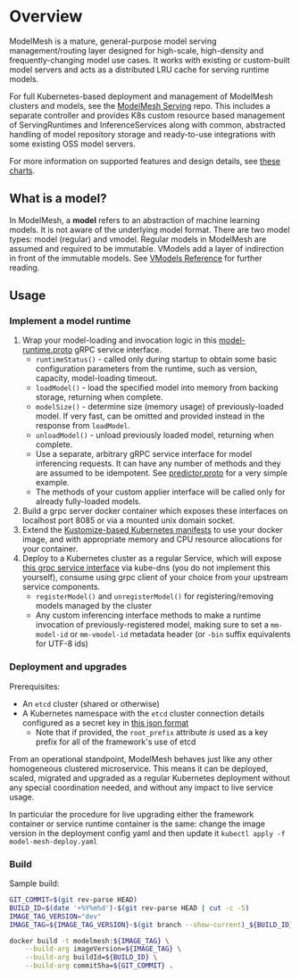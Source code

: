 # Overview

ModelMesh is a mature, general-purpose model serving management/routing layer designed for high-scale, high-density and frequently-changing model use cases. It works with existing or custom-built model servers and acts as a distributed LRU cache for serving runtime models.

For full Kubernetes-based deployment and management of ModelMesh clusters and models, see the [ModelMesh Serving](https://github.com/kserve/modelmesh-serving) repo. This includes a separate controller and provides K8s custom resource based management of ServingRuntimes and InferenceServices along with common, abstracted handling of model repository storage and ready-to-use integrations with some existing OSS model servers.

For more information on supported features and design details, see [these charts](https://github.com/kserve/modelmesh/files/8854091/modelmesh-jun2022.pdf).

## What is a model?

In ModelMesh, a **model** refers to an abstraction of machine learning models. It is not aware of the underlying model format. There are two model types: model (regular) and vmodel. Regular models in ModelMesh are assumed and required to be immutable. VModels add a layer of indirection in front of the immutable models. See [VModels Reference](/docs/vmodels.md) for further reading.

## Usage

### Implement a model runtime

1. Wrap your model-loading and invocation logic in this [model-runtime.proto](/src/main/proto/current/model-runtime.proto) gRPC service interface.
   - `runtimeStatus()` - called only during startup to obtain some basic configuration parameters from the runtime, such as version, capacity, model-loading timeout.
   - `loadModel()` - load the specified model into memory from backing storage, returning when complete.
   - `modelSize()` - determine size (memory usage) of previously-loaded model. If very fast, can be omitted and provided instead in the response from `loadModel`.
   - `unloadModel()` - unload previously loaded model, returning when complete.
   - Use a separate, arbitrary gRPC service interface for model inferencing requests. It can have any number of methods and they are assumed to be idempotent. See [predictor.proto](/src/test/proto/predictor.proto) for a very simple example.
   - The methods of your custom applier interface will be called only for already fully-loaded models.
2. Build a grpc server docker container which exposes these interfaces on localhost port 8085 or via a mounted unix domain socket.
3. Extend the [Kustomize-based Kubernetes manifests](/config) to use your docker image, and with appropriate memory and CPU resource allocations for your container.
4. Deploy to a Kubernetes cluster as a regular Service, which will expose [this grpc service interface](/src/main/proto/current/model-mesh.proto) via kube-dns (you do not implement this yourself), consume using grpc client of your choice from your upstream service components.
   - `registerModel()` and `unregisterModel()` for registering/removing models managed by the cluster
   - Any custom inferencing interface methods to make a runtime invocation of previously-registered model, making sure to set a `mm-model-id` or `mm-vmodel-id` metadata header (or `-bin` suffix equivalents for UTF-8 ids)

### Deployment and upgrades

Prerequisites:

- An `etcd` cluster (shared or otherwise)
- A Kubernetes namespace with the `etcd` cluster connection details configured as a secret key in [this json format](https://github.com/IBM/etcd-java/blob/master/etcd-json-schema.md)
   -   Note that if provided, the `root_prefix` attribute _is_ used as a key prefix for all of the framework's use of etcd

From an operational standpoint, ModelMesh behaves just like any other homogeneous clustered microservice. This means it can be deployed, scaled, migrated and upgraded as a regular Kubernetes deployment without any special coordination needed, and without any impact to live service usage.

In particular the procedure for live upgrading either the framework container or service runtime container is the same: change the image version in the deployment config yaml and then update it `kubectl apply -f model-mesh-deploy.yaml`

### Build

Sample build:

```bash
GIT_COMMIT=$(git rev-parse HEAD)
BUILD_ID=$(date '+%Y%m%d')-$(git rev-parse HEAD | cut -c -5)
IMAGE_TAG_VERSION="dev"
IMAGE_TAG=${IMAGE_TAG_VERSION}-$(git branch --show-current)_${BUILD_ID}

docker build -t modelmesh:${IMAGE_TAG} \
    --build-arg imageVersion=${IMAGE_TAG} \
    --build-arg buildId=${BUILD_ID} \
    --build-arg commitSha=${GIT_COMMIT} .
```